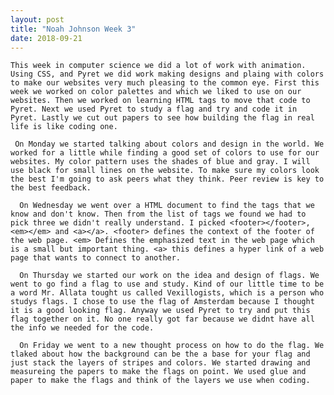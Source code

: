```yaml
---
layout: post
title: "Noah Johnson Week 3"
date: 2018-09-21
---
```

 
    This week in computer science we did a lot of work with animation. Using CSS, and Pyret we did work making designs and plaing with colors to make our websites very much pleasing to the common eye. First this week we worked on color palettes and which we liked to use on our websites. Then we worked on learning HTML tags to move that code to Pyret. Next we used Pyret to study a flag and try and code it in Pyret. Lastly we cut out papers to see how building the flag in real life is like coding one. 
    
     On Monday we started talking about colors and design in the world. We worked for a little while finding a good set of colors to use for our websites. My color pattern uses the shades of blue and gray. I will use black for small lines on the website. To make sure my colors look the best I'm going to ask peers what they think. Peer review is key to the best feedback. 
     
      On Wednesday we went over a HTML document to find the tags that we know and don't know. Then from the list of tags we found we had to pick three we didn't really understand. I picked <footer></footer>, <em></em> and <a></a>. <footer> defines the context of the footer of the web page. <em> Defines the emphasized text in the web page which is a small but important thing. <a> this defines a hyper link of a web page that wants to connect to another. 
      
      On Thursday we started our work on the idea and design of flags. We went to go find a flag to use and study. Kind of our little time to be a word Mr. Allata tought us called Vexillogists, which is a person who studys flags. I chose to use the flag of Amsterdam because I thought it is a good looking flag. Anyway we used Pyret to try and put this flag together on it. No one really got far because we didnt have all the info we needed for the code. 
      
      On Friday we went to a new thought process on how to do the flag. We tlaked about how the background can be the a base for your flag and just stack the layers of stripes and colors. We started drawing and measureing the papers to make the flags on point. We used glue and paper to make the flags and think of the layers we use when coding.
